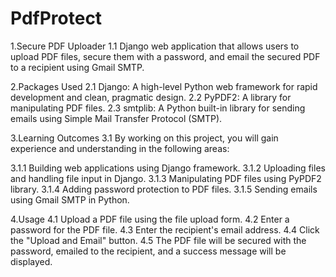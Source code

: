 # PdfProtect
1.Secure PDF Uploader
1.1 Django web application that allows users to upload PDF files, secure them with a password, and email the secured PDF to a recipient using Gmail SMTP.

2.Packages Used
2.1 Django: A high-level Python web framework for rapid development and clean, pragmatic design.
2.2 PyPDF2: A library for manipulating PDF files.
2.3 smtplib: A Python built-in library for sending emails using Simple Mail Transfer Protocol (SMTP).

3.Learning Outcomes
3.1 By working on this project, you will gain experience and understanding in the following areas:

3.1.1 Building web applications using Django framework.
3.1.2 Uploading files and handling file input in Django.
3.1.3 Manipulating PDF files using PyPDF2 library.
3.1.4 Adding password protection to PDF files.
3.1.5 Sending emails using Gmail SMTP in Python.

4.Usage
4.1 Upload a PDF file using the file upload form.
4.2 Enter a password for the PDF file.
4.3 Enter the recipient's email address.
4.4 Click the "Upload and Email" button.
4.5 The PDF file will be secured with the password, emailed to the recipient, and a success message will be displayed.

